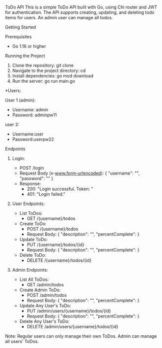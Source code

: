 ToDo API
    This is a simple ToDo API built with Go, using Chi router and JWT for authentication. The API supports creating, updating, and deleting todo items for users. An admin user can manage all todos.

Getting Started

Prerequisites
- Go 1.16 or higher

Running the Project
1. Clone the repository:
   git clone <repository-url>
2. Navigate to the project directory:
   cd <project-directory>
3. Install dependencies:
   go mod download
4. Run the server:
   go run main.go

*Users:
	
User 1 (admin):
- Username: admin	
- Password: adminpw11

user 2:
- Username:user
- Password:userpw22


Endpoints
1. Login:
   - POST /login
   - Request Body (x-www.form-urlencoded): 
     {
       "username": "<username>",
       "password": "<password>"
     }
   - Response: 
     - 200: "Login successful. Token: <token>"
     - 401: "Login failed."

2. User Endpoints:
   - List ToDos:
     - GET /{username}/todos
   - Create ToDo:
     - POST /{username}/todos
     - Request Body: 
       {
         "description": "<description>",
         "percentComplete": <percent>
       }
   - Update ToDo:
     - PUT /{username}/todos/{id}
     - Request Body: 
       {
         "description": "<description>",
         "percentComplete": <percent>
       }
   - Delete ToDo:
     - DELETE /{username}/todos/{id}

3. Admin Endpoints:
   - List All ToDos:
     - GET /admin/todos
   - Create Admin ToDo:
     - POST /admin/todos
     - Request Body: 
       {
         "description": "<description>",
         "percentComplete": <percent>
       }
   - Update Any User's ToDo:
     - PUT /admin/users/{username}/todos/{id}
     - Request Body: 
       {
         "description": "<description>",
         "percentComplete": <percent>
       }
   - Delete Any User's ToDo:
     - DELETE /admin/users/{username}/todos/{id}



Note: Regular users can only manage their own ToDos. Admin can manage all users' ToDos.

